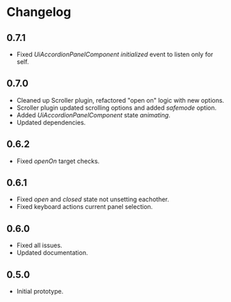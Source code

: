 # Changelog

## 0.7.1
 - Fixed *UiAccordionPanelComponent* *initialized* event to listen only for self.

## 0.7.0
 - Cleaned up Scroller plugin, refactored "open on" logic with new options.
 - Scroller plugin updated scrolling options and added *safemode* option.
 - Added *UiAccordionPanelComponent* state *animating*.
 - Updated dependencies.

## 0.6.2
 - Fixed *openOn* target checks.

## 0.6.1
 - Fixed *open* and *closed* state not unsetting eachother.
 - Fixed keyboard actions current panel selection.

## 0.6.0
 - Fixed all issues.
 - Updated documentation.

## 0.5.0
 - Initial prototype.
